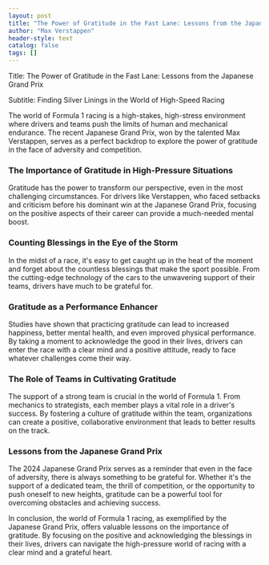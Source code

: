 ```yaml
---
layout: post
title: "The Power of Gratitude in the Fast Lane: Lessons from the Japanese Grand Prix"
author: "Max Verstappen"
header-style: text
catalog: false
tags: []
---
```


Title: The Power of Gratitude in the Fast Lane: Lessons from the Japanese Grand Prix

Subtitle: Finding Silver Linings in the World of High-Speed Racing

The world of Formula 1 racing is a high-stakes, high-stress environment where drivers and teams push the limits of human and mechanical endurance. The recent Japanese Grand Prix, won by the talented Max Verstappen, serves as a perfect backdrop to explore the power of gratitude in the face of adversity and competition.

### The Importance of Gratitude in High-Pressure Situations

Gratitude has the power to transform our perspective, even in the most challenging circumstances. For drivers like Verstappen, who faced setbacks and criticism before his dominant win at the Japanese Grand Prix, focusing on the positive aspects of their career can provide a much-needed mental boost.

### Counting Blessings in the Eye of the Storm

In the midst of a race, it's easy to get caught up in the heat of the moment and forget about the countless blessings that make the sport possible. From the cutting-edge technology of the cars to the unwavering support of their teams, drivers have much to be grateful for.

### Gratitude as a Performance Enhancer

Studies have shown that practicing gratitude can lead to increased happiness, better mental health, and even improved physical performance. By taking a moment to acknowledge the good in their lives, drivers can enter the race with a clear mind and a positive attitude, ready to face whatever challenges come their way.

### The Role of Teams in Cultivating Gratitude

The support of a strong team is crucial in the world of Formula 1. From mechanics to strategists, each member plays a vital role in a driver's success. By fostering a culture of gratitude within the team, organizations can create a positive, collaborative environment that leads to better results on the track.

### Lessons from the Japanese Grand Prix

The 2024 Japanese Grand Prix serves as a reminder that even in the face of adversity, there is always something to be grateful for. Whether it's the support of a dedicated team, the thrill of competition, or the opportunity to push oneself to new heights, gratitude can be a powerful tool for overcoming obstacles and achieving success.

In conclusion, the world of Formula 1 racing, as exemplified by the Japanese Grand Prix, offers valuable lessons on the importance of gratitude. By focusing on the positive and acknowledging the blessings in their lives, drivers can navigate the high-pressure world of racing with a clear mind and a grateful heart.